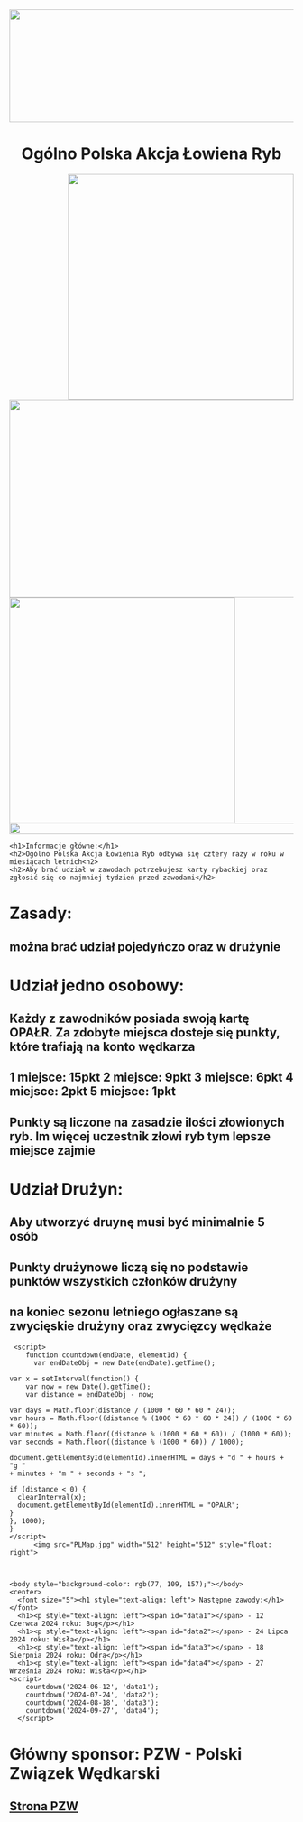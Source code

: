 <head>
    <img src="images.jpg" width="1900" height="200">
    <h1 style="text-align: center">Ogólno Polska Akcja Łowiena Ryb</h1>
    <img src="rybka2.jpg" width="400" height="400" style="float: right">
    <img src="opalr1.jpg" width="700" height="350" style="float: centre">
    <img src="PZW.jpg" width="400" height="400" style="float: left">
    <img src="PLflag.jpg" width="1900" height="20">
    
    <h1>Informacje główne:</h1>
    <h2>Ogólno Polska Akcja Łowienia Ryb odbywa się cztery razy w roku w miesiącach letnich<h2>
    <h2>Aby brać udział w zawodach potrzebujesz karty rybackiej oraz zgłosić się co najmniej tydzień przed zawodami</h2>

<h1>Zasady:</h1>
<h2>można brać udział pojedyńczo oraz w drużynie</h2>

<h1>Udział jedno osobowy:</h1>
<h2>Każdy z zawodników posiada swoją kartę OPAŁR. Za zdobyte miejsca dosteje się punkty, które trafiają na konto wędkarza</h2>
<h2>
    1 miejsce: 15pkt
    2 miejsce: 9pkt
    3 miejsce: 6pkt
    4 miejsce: 2pkt
    5 miejsce: 1pkt
</h2>
<h2>Punkty są liczone na zasadzie ilości złowionych ryb. Im więcej uczestnik złowi ryb tym lepsze miejsce zajmie</h2>
    
<h1>Udział Drużyn:</h1>
<h2>Aby utworzyć druynę musi być minimalnie 5 osób</h2>
<h2>Punkty drużynowe liczą się no podstawie punktów wszystkich członków drużyny</h2>
<h2>na koniec sezonu letniego ogłaszane są zwycięskie drużyny oraz zwycięzcy wędkaże</h2>
</head>
    

    
    
    
    
    
     <script>
        function countdown(endDate, elementId) {
          var endDateObj = new Date(endDate).getTime();
    
    var x = setInterval(function() {
        var now = new Date().getTime();
        var distance = endDateObj - now;
    
    var days = Math.floor(distance / (1000 * 60 * 60 * 24));
    var hours = Math.floor((distance % (1000 * 60 * 60 * 24)) / (1000 * 60 * 60));
    var minutes = Math.floor((distance % (1000 * 60 * 60)) / (1000 * 60));
    var seconds = Math.floor((distance % (1000 * 60)) / 1000);
    
    document.getElementById(elementId).innerHTML = days + "d " + hours + "g "
    + minutes + "m " + seconds + "s ";
    
    if (distance < 0) {
      clearInterval(x);
      document.getElementById(elementId).innerHTML = "OPALR";
    }
    }, 1000);
    }
    </script>
          <img src="PLMap.jpg" width="512" height="512" style="float: right">
    
    
    
    <body style="background-color: rgb(77, 109, 157);"></body>
    <center>
      <font size="5"><h1 style="text-align: left"> Następne zawody:</h1></font>
      <h1><p style="text-align: left"><span id="data1"></span> - 12 Czerwca 2024 roku: Bug</p></h1>
      <h1><p style="text-align: left"><span id="data2"></span> - 24 Lipca 2024 roku: Wisła</p></h1>
      <h1><p style="text-align: left"><span id="data3"></span> - 18 Sierpnia 2024 roku: Odra</p></h1>
      <h1><p style="text-align: left"><span id="data4"></span> - 27 Września 2024 roku: Wisła</p></h1>
    <script>
        countdown('2024-06-12', 'data1');
        countdown('2024-07-24', 'data2');
        countdown('2024-08-18', 'data3');
        countdown('2024-09-27', 'data4');
      </script>


<h1>Główny sponsor: PZW - Polski Związek Wędkarski</h1>
<a href="https://www.pzw.org.pl/"><h2>Strona PZW</h2></a>
